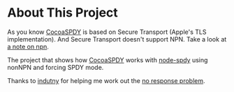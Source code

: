 # About This Project
As you know [CocoaSPDY][CocoaSPDY] is based on Secure Transport (Apple's TLS implementation). And Secure Transport doesn't support NPN.
Take a look at [a note on npn][0].

The project that shows how [CocoaSPDY][CocoaSPDY] works with [node-spdy][node-spdy] using nonNPN and forcing SPDY mode.


Thanks to [indutny][1] for helping me work out the [no response problem][2].

[CocoaSPDY]: https://github.com/twitter/CocoaSPDY
[node-spdy]: https://github.com/indutny/node-spdy
[0]: https://github.com/twitter/CocoaSPDY#a-note-on-npn
[1]: https://github.com/indutny
[2]: https://github.com/indutny/node-spdy/issues/133
